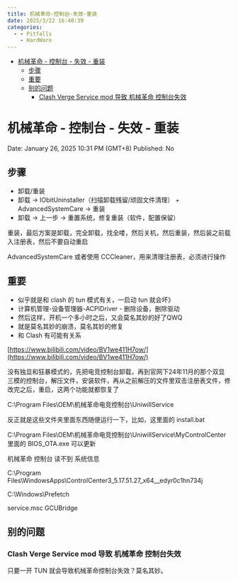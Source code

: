 ```yaml
---
title: 机械革命-控制台-失效-重装
date: 2025/3/22 16:40:39
categories:
  - - Pitfalls
    - HardWare
---
```


- [机械革命 - 控制台 - 失效 - 重装](#机械革命---控制台---失效---重装)
  - [步骤](#步骤)
  - [重要](#重要)
  - [别的问题](#别的问题)
    - [Clash Verge Service mod 导致 机械革命 控制台失效](#clash-verge-service-mod-导致-机械革命-控制台失效)


# 机械革命 - 控制台 - 失效 - 重装

Date: January 26, 2025 10:31 PM (GMT+8)
Published: No

## 步骤

- 卸载/重装
- 卸载 → IObitUninstaller（扫描卸载残留/顽固文件清理） + AdvancedSystemCare  → 重装
- 卸载 → 上一步  → 重置系统，修复重装（软件，配置保留）

重装，最后方案是卸载，完全卸载，找全喽，然后关机，然后重装，然后装之前载入注册表，然后不要自动重启

AdvancedSystemCare  或者使用 CCCleaner，用来清理注册表，必须进行操作

## 重要

- 似乎就是和 clash 的 tun 模式有关，一启动 tun 就会坏》
- 计算机管理-设备管理器-ACPIDriver - 删除设备，删除驱动
- 然后这样，开机一个多小时之后，又会莫名其妙的好了QWQ
- 就是莫名其妙的崩溃，莫名其妙的修复
- 和 Clash 有可能有关系

[https://www.bilibili.com/video/BV1we411H7ow/](https://www.bilibili.com/video/BV1we411H7ow/)  

没有独显和狂暴模式的，先把电竞控制台卸载，再到官网下24年11月的那个双显三模的控制台，解压文件，安装软件，再从之前解压的文件里双击注册表文件，修改完之后，重启，这两个功能就都恢复了

C:\Program Files\OEM\机械革命电竞控制台\UniwillService

反正就是这些文件夹里面东西随便运行一下，比如，这里面的 install.bat

C:\Program Files\OEM\机械革命电竞控制台\UniwillService\MyControlCenter 里面的 BIOS_OTA.exe 可以更新

机械革命 控制台 读不到 系统信息

C:\Program Files\WindowsApps\ControlCenter3_5.17.51.27_x64__edyr0c1hn734j

C:\Windows\Prefetch

service.msc GCUBridge

## 别的问题

### Clash Verge Service mod 导致 机械革命 控制台失效

只要一开 TUN 就会导致机械革命控制台失效？莫名其妙。